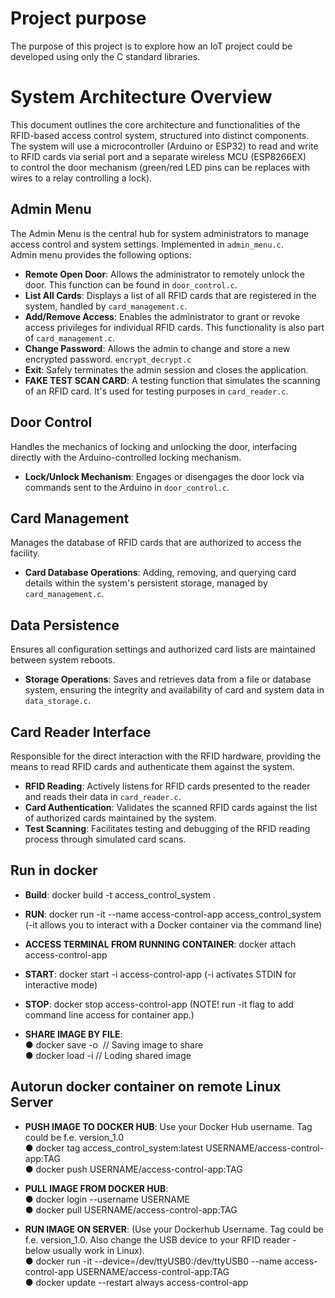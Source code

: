 # Project purpose
The purpose of this project is to explore how an IoT project could be developed using only the C standard libraries.  

# System Architecture Overview
This document outlines the core architecture and functionalities of the RFID-based access control system, structured into distinct components.  
The system will use a microcontroller (Arduino or ESP32) to read and write to RFID cards via serial port and a separate wireless MCU (ESP8266EX)  
to control the door mechanism (green/red LED pins can be replaces with wires to a relay controlling a lock).

## Admin Menu
The Admin Menu is the central hub for system administrators to manage access control and system settings. Implemented in `admin_menu.c`.   
Admin menu provides the following options:

- **Remote Open Door**: Allows the administrator to remotely unlock the door. This function can be found in `door_control.c`.
- **List All Cards**: Displays a list of all RFID cards that are registered in the system, handled by `card_management.c`.
- **Add/Remove Access**: Enables the administrator to grant or revoke access privileges for individual RFID cards. This functionality is also part of `card_management.c`.
- **Change Password**: Allows the admin to change and store a new encrypted password. `encrypt_decrypt.c`
- **Exit**: Safely terminates the admin session and closes the application.
- **FAKE TEST SCAN CARD**: A testing function that simulates the scanning of an RFID card. It's used for testing purposes in `card_reader.c`.

## Door Control
Handles the mechanics of locking and unlocking the door, interfacing directly with the Arduino-controlled locking mechanism.

- **Lock/Unlock Mechanism**: Engages or disengages the door lock via commands sent to the Arduino in `door_control.c`.

## Card Management
Manages the database of RFID cards that are authorized to access the facility. 

- **Card Database Operations**: Adding, removing, and querying card details within the system's persistent storage, managed by `card_management.c`.

## Data Persistence
Ensures all configuration settings and authorized card lists are maintained between system reboots.

- **Storage Operations**: Saves and retrieves data from a file or database system, ensuring the integrity and availability of card and system data in `data_storage.c`.

## Card Reader Interface
Responsible for the direct interaction with the RFID hardware, providing the means to read RFID cards and authenticate them against the system.

- **RFID Reading**: Actively listens for RFID cards presented to the reader and reads their data in `card_reader.c`.
- **Card Authentication**: Validates the scanned RFID cards against the list of authorized cards maintained by the system.
- **Test Scanning**: Facilitates testing and debugging of the RFID reading process through simulated card scans.

## Run in docker
- **Build**: docker build -t access_control_system .
- **RUN**: docker run -it  --name access-control-app access_control_system (-it allows you to interact with a Docker container via the command line)

- **ACCESS TERMINAL FROM RUNNING CONTAINER**: docker attach access-control-app

- **START**: docker start -i access-control-app (-i activates STDIN for interactive mode)
- **STOP**: docker stop access-control-app    (NOTE! run -it flag to add command line access for container app.)

- **SHARE IMAGE BY FILE**:  
● docker save -o <path for generated tarball> <image name> // Saving image to share  
● docker load -i <path to tarball> // Loding shared image  

## Autorun docker container on remote Linux Server
- **PUSH IMAGE TO DOCKER HUB**: Use your Docker Hub username. Tag could be f.e. version_1.0  
● docker tag access_control_system:latest USERNAME/access-control-app:TAG  
● docker push USERNAME/access-control-app:TAG  

- **PULL IMAGE FROM DOCKER HUB**:   
● docker login --username USERNAME  
● docker pull USERNAME/access-control-app:TAG  

- **RUN IMAGE ON SERVER**: (Use your Dockerhub Username. Tag could be f.e. version_1.0. Also change the USB device to your RFID reader -  
below usually work in Linux).  
● docker run -it --device=/dev/ttyUSB0:/dev/ttyUSB0 --name access-control-app USERNAME/access-control-app:TAG  
● docker update --restart always access-control-app  
